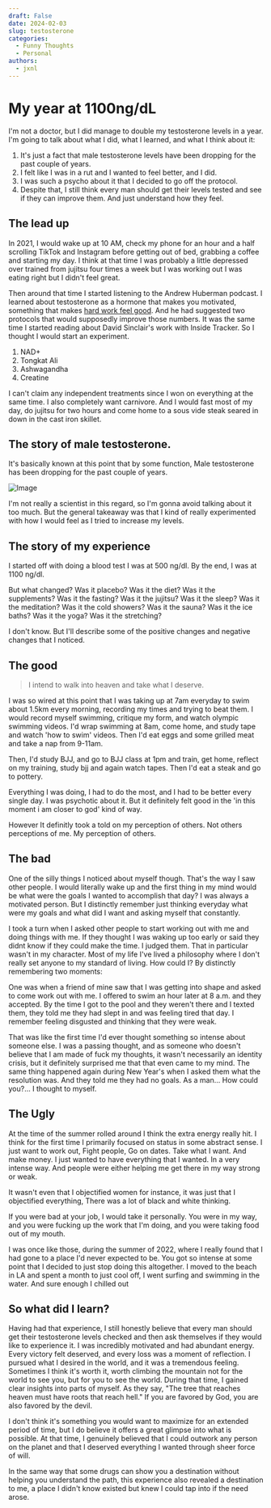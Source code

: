 ```yaml
---
draft: False
date: 2024-02-03
slug: testosterone
categories:
  - Funny Thoughts
  - Personal
authors:
  - jxnl
---
```


# My year at 1100ng/dL

I'm not a doctor, but I did manage to double my testosterone levels in a year. I'm going to talk about what I did, what I learned, and what I think about it:

1. It's just a fact that male testosterone levels have been dropping for the past couple of years.
2. I felt like I was in a rut and I wanted to feel better, and I did.
3. I was such a psycho about it that I decided to go off the protocol.
4. Despite that, I still think every man should get their levels tested and see if they can improve them. And just understand how they feel.

## The lead up

In 2021, I would wake up at 10 AM, check my phone for an hour and a half scrolling TikTok and Instagram before getting out of bed, grabbing a coffee and starting my day. I think at that time I was probably a little depressed over trained from jujitsu four times a week but I was working out I was eating right but I didn't feel great.

Then around that time I started listening to the Andrew Huberman podcast. I learned about testosterone as a hormone that makes you motivated, something that makes [hard work feel good](https://www.youtube.com/watch?v=wGKL62fGj6U). And he had suggested two protocols that would supposedly improve those numbers. It was the same time I started reading about David Sinclair's work with Inside Tracker. So I thought I would start an experiment.

1. NAD+
2. Tongkat Ali
3. Ashwagandha
4. Creatine

I can't claim any independent treatments since I won on everything at the same time. I also completely want carnivore. And I would fast most of my day, do jujitsu for two hours and come home to a sous vide steak seared in down in the cast iron skillet.

<!-- more -->

## The story of male testosterone.

It's basically known at this point that by some function, Male testosterone has been dropping for the past couple of years.

![Image](https://qph.cf2.quoracdn.net/main-qimg-9aa9cf66a27550340b9b17ae10a94fc8-lq)

I'm not really a scientist in this regard, so I'm gonna avoid talking about it too much. But the general takeaway was that I kind of really experimented with how I would feel as I tried to increase my levels.

## The story of my experience

I started off with doing a blood test I was at 500 ng/dl. By the end, I was at 1100 ng/dl.

But what changed? Was it placebo? Was it the diet? Was it the supplements? Was it the fasting? Was it the jujitsu? Was it the sleep? Was it the meditation? Was it the cold showers? Was it the sauna? Was it the ice baths? Was it the yoga? Was it the stretching?

I don't know. But I'll describe some of the positive changes and negative changes that I noticed.

## The good

> I intend to walk into heaven and take what I deserve.

I was so wired at this point that I was taking up at 7am everyday to swim about 1.5km every morning, recording my times and trying to beat them. I would record myself swimming, critique my form, and watch olympic swimming videos. I'd wrap swimming at 8am, come home, and study tape and watch 'how to swim' videos. Then I'd eat eggs and some grilled meat and take a nap from 9-11am.

Then, I'd study BJJ, and go to BJJ class at 1pm and train, get home, reflect on my training, study bjj and again watch tapes. Then I'd eat a steak and go to pottery.

Everything I was doing, I had to do the most, and I had to be better every single day. I was psychotic about it. But it definitely felt good in the 'in this moment i am closer to god' kind of way.

However It definitly took a told on my perception of others. Not others perceptions of me. My perception of others.

## The bad

One of the silly things I noticed about myself though. That's the way I saw other people. I would literally wake up and the first thing in my mind would be what were the goals I wanted to accomplish that day? I was always a motivated person. But I distinctly remember just thinking everyday what were my goals and what did I want and asking myself that constantly.

I took a turn when I asked other people to start working out with me and doing things with me. If they thought I was waking up too early or said they didnt know if they could make the time. I judged them. That in particular wasn't in my character. Most of my life I've lived a philosophy where I don't really set anyone to my standard of living. How could I? By distinctly remembering two moments:

One was when a friend of mine saw that I was getting into shape and asked to come work out with me. I offered to swim an hour later at 8 a.m. and they accepted. By the time I got to the pool and they weren't there and I texted them, they told me they had slept in and was feeling tired that day. I remember feeling disgusted and thinking that they were weak.

That was like the first time I'd ever thought something so intense about someone else. I was a passing thought, and as someone who doesn't believe that I am made of fuck my thoughts, it wasn't necessarily an identity crisis, but it definitely surprised me that that even came to my mind. The same thing happened again during New Year's when I asked them what the resolution was. And they told me they had no goals. As a man... How could you?... I thought to myself.

## The Ugly

At the time of the summer rolled around I think the extra energy really hit. I think for the first time I primarily focused on status in some abstract sense. I just want to work out, Fight people, Go on dates. Take what I want. And make money. I just wanted to have everything that I wanted. In a very intense way. And people were either helping me get there in my way strong or weak.

It wasn't even that I objectified women for instance, it was just that I objectified everything, There was a lot of black and white thinking.

If you were bad at your job, I would take it personally. You were in my way, and you were fucking up the work that I'm doing, and you were taking food out of my mouth.

I was once like those, during the summer of 2022, where I really found that I had gone to a place I'd never expected to be. You got so intense at some point that I decided to just stop doing this altogether. I moved to the beach in LA and spent a month to just cool off, I went surfing and swimming in the water. And sure enough I chilled out

## So what did I learn?

Having had that experience, I still honestly believe that every man should get their testosterone levels checked and then ask themselves if they would like to experience it. I was incredibly motivated and had abundant energy. Every victory felt deserved, and every loss was a moment of reflection. I pursued what I desired in the world, and it was a tremendous feeling. Sometimes I think it's worth it, worth climbing the mountain not for the world to see you, but for you to see the world. During that time, I gained clear insights into parts of myself. As they say, "The tree that reaches heaven must have roots that reach hell." If you are favored by God, you are also favored by the devil.

I don't think it's something you would want to maximize for an extended period of time, but I do believe it offers a great glimpse into what is possible. At that time, I genuinely believed that I could outwork any person on the planet and that I deserved everything I wanted through sheer force of will.

In the same way that some drugs can show you a destination without helping you understand the path, this experience also revealed a destination to me, a place I didn't know existed but knew I could tap into if the need arose.
